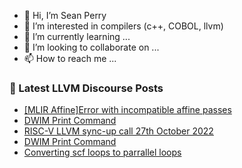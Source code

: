 - 👋 Hi, I’m Sean Perry
- 👀 I’m interested in compilers (c++, COBOL, llvm)
- 🌱 I’m currently learning ...
- 💞️ I’m looking to collaborate on ...
- 📫 How to reach me ...

<!---
s66perry/s66perry is a ✨ special ✨ repository because its `README.md` (this file) appears on your GitHub profile.
You can click the Preview link to take a look at your changes.
--->
### 📕 Latest LLVM Discourse Posts

<!-- DISCOURSE-LLVM:START -->
- [[MLIR Affine]Error with incompatible affine passes](https://discourse.llvm.org/t/mlir-affine-error-with-incompatible-affine-passes/66227#post_7)
- [DWIM Print Command](https://discourse.llvm.org/t/dwim-print-command/66078#post_15)
- [RISC-V LLVM sync-up call 27th October 2022](https://discourse.llvm.org/t/risc-v-llvm-sync-up-call-27th-october-2022/66219#post_3)
- [DWIM Print Command](https://discourse.llvm.org/t/dwim-print-command/66078#post_14)
- [Converting scf loops to parrallel loops](https://discourse.llvm.org/t/converting-scf-loops-to-parrallel-loops/66233#post_2)
<!-- DISCOURSE-LLVM:END -->
